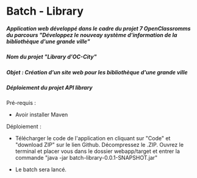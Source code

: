 # Batch - Library

##### Application web développé dans le cadre du projet 7 OpenClassromms du parcours "Développez le nouveay système d'information de la bibliothèque d'une grande ville"
##### Nom du projet "Library d'OC-City"

##### Objet : Création d'un site web pour les bibliothèque d'une grande ville

##### Déploiement du projet API library
  
Pré-requis :
 
  - Avoir installer Maven
  
Déploiement :
 
  - Télécharger le code de l'application en cliquant sur "Code" et "download ZIP" sur le lien Github. Décompressez le .ZIP. Ouvrez le terminal et placer vous dans le dossier webapp/target et entrer la commande "java -jar batch-library-0.0.1-SNAPSHOT.jar"
  
  - Le batch sera lancé.
